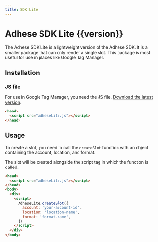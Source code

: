 ```yaml
---
title: SDK Lite
---
```


<script setup>
import {version} from '../../packages/sdk-lite/package.json';
</script>

# Adhese SDK Lite <Badge>{{version}}</Badge>
The Adhese SDK Lite is a lightweight version of the Adhese SDK. It is a smaller package that can only render a single
slot. This package is most useful for use in places like Google Tag Manager.

## Installation

### JS file
For use in Google Tag Manager, you need the JS file. <a href="./public/files/adheseLite.js" download>Download the latest version</a>.

```html
<head>
  <script src="adheseLite.js"></script>
</head>
```

## Usage
To create a slot, you need to call the `createSlot` function with an object containing the account, location, and format.

The slot will be created alongside the script tag in which the function is called.

```html
<head>
  <script src="adheseLite.js"></script>
</head>
<body>
  <div>
    <script>
      AdheseLite.createSlot({
        account: 'your-account-id',
        location: 'location-name',
        format: 'format-name',
      })
    </script>
  </div>
</body>
```

